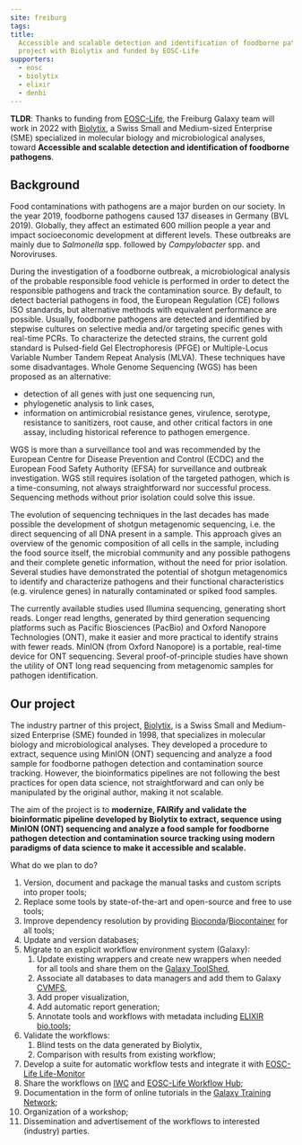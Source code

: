 ```yaml
---
site: freiburg
tags:
title:
  Accessible and scalable detection and identification of foodborne pathogens, a
  project with Biolytix and funded by EOSC-Life
supporters:
  - eosc
  - biolytix
  - elixir
  - denbi
---
```


**TLDR**: Thanks to funding from [EOSC-Life](https://www.eosc-life.eu/), the
Freiburg Galaxy team will work in 2022 with
[Biolytix](https://www.biolytix.ch/en/), a Swiss Small and Medium-sized
Enterprise (SME) specialized in molecular biology and microbiological analyses,
toward **Accessible and scalable detection and identification of foodborne
pathogens**.

## Background

Food contaminations with pathogens are a major burden on our society. In the
year 2019, foodborne pathogens caused 137 diseases in Germany (BVL 2019).
Globally, they affect an estimated 600 million people a year and impact
socioeconomic development at different levels. These outbreaks are mainly due to
_Salmonella_ spp. followed by _Campylobacter_ spp. and Noroviruses.

During the investigation of a foodborne outbreak, a microbiological analysis of
the probable responsible food vehicle is performed in order to detect the
responsible pathogens and track the contamination source. By default, to detect
bacterial pathogens in food, the European Regulation (CE) follows ISO standards,
but alternative methods with equivalent performance are possible. Usually,
foodborne pathogens are detected and identified by stepwise cultures on
selective media and/or targeting specific genes with real-time PCRs. To
characterize the detected strains, the current gold standard is Pulsed-field Gel
Electrophoresis (PFGE) or Multiple-Locus Variable Number Tandem Repeat Analysis
(MLVA). These techniques have some disadvantages. Whole Genome Sequencing (WGS)
has been proposed as an alternative:

- detection of all genes with just one sequencing run,
- phylogenetic analysis to link cases,
- information on antimicrobial resistance genes, virulence, serotype, resistance
  to sanitizers, root cause, and other critical factors in one assay, including
  historical reference to pathogen emergence.

WGS is more than a surveillance tool and was recommended by the European Centre
for Disease Prevention and Control (ECDC) and the European Food Safety Authority
(EFSA) for surveillance and outbreak investigation. WGS still requires isolation
of the targeted pathogen, which is a time-consuming, not always straightforward
nor successful process. Sequencing methods without prior isolation could solve
this issue.

The evolution of sequencing techniques in the last decades has made possible the
development of shotgun metagenomic sequencing, i.e. the direct sequencing of all
DNA present in a sample. This approach gives an overview of the genomic
composition of all cells in the sample, including the food source itself, the
microbial community and any possible pathogens and their complete genetic
information, without the need for prior isolation. Several studies have
demonstrated the potential of shotgun metagenomics to identify and characterize
pathogens and their functional characteristics (e.g. virulence genes) in
naturally contaminated or spiked food samples.

The currently available studies used Illumina sequencing, generating short
reads. Longer read lengths, generated by third generation sequencing platforms
such as Pacific Biosciences (PacBio) and Oxford Nanopore Technologies (ONT),
make it easier and more practical to identify strains with fewer reads. MinION
(from Oxford Nanopore) is a portable, real-time device for ONT sequencing.
Several proof-of-principle studies have shown the utility of ONT long read
sequencing from metagenomic samples for pathogen identification.

## Our project

The industry partner of this project, [Biolytix](https://www.biolytix.ch/en/),
is a Swiss Small and Medium-sized Enterprise (SME) founded in 1998, that
specializes in molecular biology and microbiological analyses. They developed a
procedure to extract, sequence using MinION (ONT) sequencing and analyze a food
sample for foodborne pathogen detection and contamination source tracking.
However, the bioinformatics pipelines are not following the best practices for
open data science, not straightforward and can only be manipulated by the
original author, making it not scalable.

The aim of the project is to **modernize, FAIRify and validate the bioinformatic
pipeline developed by Biolytix to extract, sequence using MinION (ONT)
sequencing and analyze a food sample for foodborne pathogen detection and
contamination source tracking using modern paradigms of data science to make it
accessible and scalable.**

What do we plan to do?

1. Version, document and package the manual tasks and custom scripts into proper
   tools;
2. Replace some tools by state-of-the-art and open-source and free to use tools;
3. Improve dependency resolution by providing
   [Bioconda](https://bioconda.github.io/)/[Biocontainer](https://biocontainers.pro/)
   for all tools;
4. Update and version databases;
5. Migrate to an explicit workflow environment system (Galaxy):
   1. Update existing wrappers and create new wrappers when needed for all tools
      and share them on the [Galaxy ToolShed](https://toolshed.g2.bx.psu.edu/),
   2. Associate all databases to data managers and add them to Galaxy
      [CVMFS](https://cernvm.cern.ch/fs/),
   3. Add proper visualization,
   4. Add automatic report generation;
   5. Annotate tools and workflows with metadata including
      [ELIXIR bio.tools](https://bio.tools/);
6. Validate the workflows:
   1. Blind tests on the data generated by Biolytix,
   2. Comparison with results from existing workflow;
7. Develop a suite for automatic workflow tests and integrate it with
   [EOSC-Life Life-Monitor](https://lifemonitor.eu/)
8. Share the workflows on [IWC](https://github.com/galaxyproject/iwc) and
   [EOSC-Life Workflow Hub](https://workflowhub.eu/);
9. Documentation in the form of online tutorials in the
   [Galaxy Training Network](https://training.galaxyproject.org/);
10. Organization of a workshop;
11. Dissemination and advertisement of the workflows to interested (industry)
    parties.
